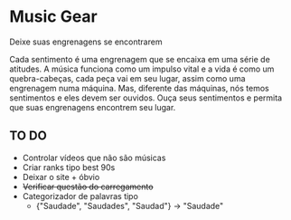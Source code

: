Music Gear
=========

Deixe suas engrenagens se encontrarem

Cada sentimento é uma engrenagem que se encaixa em uma série de atitudes. 
A música funciona como um impulso vital e a vida é como um quebra-cabeças, 
cada peça vai em seu lugar, assim como uma engrenagem numa máquina. 
Mas, diferente das máquinas, nós temos sentimentos e eles devem ser ouvidos. Ouça seus sentimentos e permita que suas engrenagens encontrem seu lugar.

<h2>TO DO</h2>

<ul>
<li>Controlar vídeos que não são músicas</li>
<li>Criar ranks tipo best 90s</li>
<li>Deixar o site + óbvio</li>
<li style="text-decoration:line-through">Verificar questão do carregamento</li>
<li>Categorizador de palavras tipo
<ul>
	<li>{"Saudade", "Saudades", "Saudad"} -> "Saudade"</li>
</ul>
</li>
</ul>
